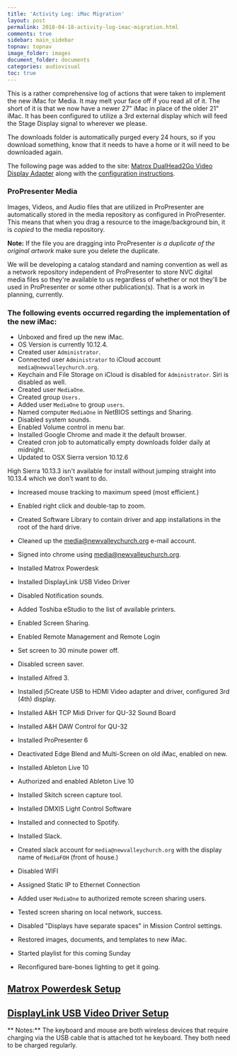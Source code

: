 ```yaml
---
title: 'Activity Log: iMac Migration'
layout: post
permalink: 2018-04-18-activity-log-imac-migration.html
comments: true
sidebar: main_sidebar
topnav: topnav
image_folder: images
document_folder: documents
categories: audiovisual
toc: true
---
```


This is a rather comprehensive log of actions that were taken to implement the new iMac for Media.  It may melt your face off if you read all of it.  The short of it is that we now have a newer 27" iMac in place of the older 21" iMac.  It has been configured to utilize a 3rd external display which will feed the Stage Display signal to wherever we please.

The downloads folder is automatically purged every 24 hours, so if you download something, know that it needs to have a home or it will need to be downloaded again.

The following page was added to the site:  [Matrox DualHead2Go Video Display Adapter](DualH2GDME.html) along with the [configuration instructions](matrox-dual-head-2-go-configuration-guide.html).

### ProPresenter Media

Images, Videos, and Audio files that are utilized in ProPresenter are automatically stored in the media repository as configured in ProPresenter.  This means that when you drag a resource to the image/background bin, it is _copied_ to the media repository.

**Note:** If the file you are dragging into ProPresenter _is a duplicate of the original artwork_ make sure you delete the duplicate.

We will be developing a catalog standard and naming convention as well as a network repository independent of ProPresenter to store NVC digital media files so they're available to us regardless of whether or not they'll be used in ProPresenter or some other publication(s).  That is a work in planning, currently.

### The following events occurred regarding the implementation of the new iMac:

- Unboxed and fired up the new iMac.
- OS Version is currently 10.12.4.
- Created user `Administrator`.
- Connected user `Administrator` to iCloud account `media@newvalleychurch.org`.
- Keychain and File Storage on iCloud is disabled for `Administrator`.  Siri is disabled as well.
- Created user `MediaOne`.
- Created group `Users.`
- Added user `MediaOne` to group `users`.
- Named computer `MediaOne` in NetBIOS settings and Sharing.
- Disabled system sounds.
- Enabled Volume control in menu bar.
- Installed Google Chrome and made it the default browser.
- Created cron job to automatically empty downloads folder daily at midnight.
- Updated to OSX Sierra version 10.12.6

High Sierra 10.13.3 isn't available for install without jumping straight into 10.13.4 which we don't want to do.

- Increased mouse tracking to maximum speed (most efficient.)
- Enabled right click and double-tap to zoom.
- Created Software Library to contain driver and app installations in the root of the hard drive.
- Cleaned up the media@newvalleychurch.org e-mail account.
- Signed into chrome using media@newvalleuchurch.org.
- Installed Matrox Powerdesk
- Installed DisplayLink USB Video Driver
- Disabled Notification sounds.
- Added Toshiba eStudio to the list of available printers.
- Enabled Screen Sharing.
- Enabled Remote Management and Remote Login
- Set screen to 30 minute power off.
- Disabled screen saver.
- Installed Alfred 3.
- Installed j5Create USB to HDMI Video adapter and driver, configured 3rd (4th) display.
- Installed A&H TCP Midi Driver for QU-32 Sound Board
- Installed A&H DAW Control for QU-32
- Installed ProPresenter 6
- Deactivated Edge Blend and Multi-Screen on old iMac, enabled on new.
- Installed Ableton Live 10
- Authorized and enabled Ableton Live 10
- Installed Skitch screen capture tool.
- Installed DMXIS Light Control Software
- Installed and connected to Spotify.
- Installed Slack.
- Created slack account for `media@newvalleychurch.org` with the display name of `MediaFOH` (front of house.)
- Disabled WIFI
- Assigned Static IP to Ethernet Connection
- Added user `MediaOne` to authorized remote screen sharing users.
- Tested screen sharing on local network, success.
- Disabled "Displays have separate spaces" in Mission Control settings.

- Restored images, documents, and templates to new iMac.
- Started playlist for this coming Sunday
- Reconfigured bare-bones lighting to get it going.

## [Matrox Powerdesk Setup](matrox-dual-head-2-go-configuration-guide.html#matrox-powerdesk-setup)

## [DisplayLink USB Video Driver Setup](displaylink-USB-video-driver-setup.html)

** Notes:** The keyboard and mouse are both wireless devices that require charging via the USB cable that is attached tot he keyboard.  They both need to be charged regularly.